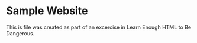 # Sample Website

This is file was created as part of an excercise in Learn Enough HTML to Be
Dangerous.
